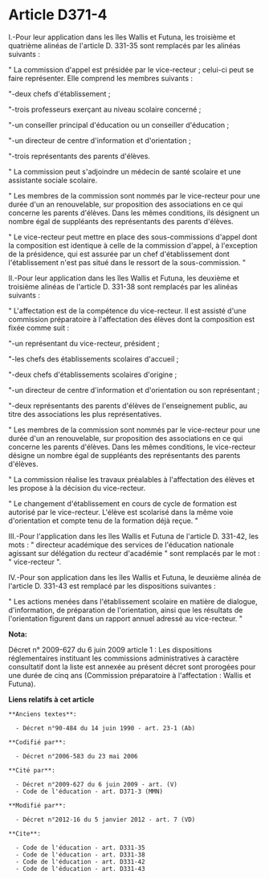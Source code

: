 # Article D371-4

I.-Pour leur application dans les îles Wallis et Futuna, les troisième et quatrième alinéas de l'article D. 331-35 sont
remplacés par les alinéas suivants : 

" La commission d'appel est présidée par le vice-recteur ; celui-ci peut se faire représenter. Elle comprend les membres
suivants : 

"-deux chefs d'établissement ; 

"-trois professeurs exerçant au niveau scolaire concerné ; 

"-un conseiller principal d'éducation ou un conseiller d'éducation ; 

"-un directeur de centre d'information et d'orientation ; 

"-trois représentants des parents d'élèves. 

" La commission peut s'adjoindre un médecin de santé scolaire et une assistante sociale scolaire. 

" Les membres de la commission sont nommés par le vice-recteur pour une durée d'un an renouvelable, sur proposition des
associations en ce qui concerne les parents d'élèves. Dans les mêmes conditions, ils désignent un nombre égal de suppléants
des représentants des parents d'élèves. 

" Le vice-recteur peut mettre en place des sous-commissions d'appel dont la composition est identique à celle de la
commission d'appel, à l'exception de la présidence, qui est assurée par un chef d'établissement dont l'établissement n'est
pas situé dans le ressort de la sous-commission. " 

II.-Pour leur application dans les îles Wallis et Futuna, les deuxième et troisième alinéas de l'article D. 331-38 sont
remplacés par les alinéas suivants : 

" L'affectation est de la compétence du vice-recteur. Il est assisté d'une commission préparatoire à l'affectation des élèves
dont la composition est fixée comme suit : 

"-un représentant du vice-recteur, président ; 

"-les chefs des établissements scolaires d'accueil ; 

"-deux chefs d'établissements scolaires d'origine ; 

"-un directeur de centre d'information et d'orientation ou son représentant ; 

"-deux représentants des parents d'élèves de l'enseignement public, au titre des associations les plus représentatives. 

" Les membres de la commission sont nommés par le vice-recteur pour une durée d'un an renouvelable, sur proposition des
associations en ce qui concerne les parents d'élèves. Dans les mêmes conditions, le vice-recteur désigne un nombre égal de
suppléants des représentants des parents d'élèves. 

" La commission réalise les travaux préalables à l'affectation des élèves et les propose à la décision du vice-recteur. 

" Le changement d'établissement en cours de cycle de formation est autorisé par le vice-recteur. L'élève est scolarisé dans
la même voie d'orientation et compte tenu de la formation déjà reçue. " 

III.-Pour l'application dans les îles Wallis et Futuna de l'article D. 331-42, les mots : "   directeur académique des
services de l'éducation nationale agissant sur délégation du recteur d'académie " sont remplacés par le mot : " vice-recteur
". 

IV.-Pour son application dans les îles Wallis et Futuna, le deuxième alinéa de l'article D. 331-43 est remplacé par les
dispositions suivantes : 

" Les actions menées dans l'établissement scolaire en matière de dialogue, d'information, de préparation de l'orientation,
ainsi que les résultats de l'orientation figurent dans un rapport annuel adressé au vice-recteur. "

**Nota:**

Décret n° 2009-627 du 6 juin 2009 article 1 : Les dispositions réglementaires instituant les commissions administratives à
caractère consultatif dont la liste est annexée au présent décret sont prorogées pour une durée de cinq ans (Commission
préparatoire à l'affectation : Wallis et Futuna).

**Liens relatifs à cet article**

	**Anciens textes**:

	  - Décret n°90-484 du 14 juin 1990 - art. 23-1 (Ab)

	**Codifié par**:

	  - Décret n°2006-583 du 23 mai 2006

	**Cité par**:

	  - Décret n°2009-627 du 6 juin 2009 - art. (V)
	  - Code de l'éducation - art. D371-3 (MMN)

	**Modifié par**:

	  - Décret n°2012-16 du 5 janvier 2012 - art. 7 (VD)

	**Cite**:

	  - Code de l'éducation - art. D331-35
	  - Code de l'éducation - art. D331-38
	  - Code de l'éducation - art. D331-42
	  - Code de l'éducation - art. D331-43
